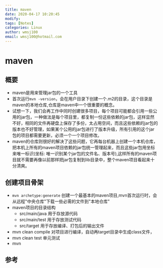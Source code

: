 ```yaml
---
title: maven
date: 2020-04-17 10:20:45
modify: 
tags: [Notes]
categories: Linux
author: wmsj100
email: wmsj100@hotmail.com
---
```


# maven

## 概要

- maven是用来管理jar包的一个工具
- 首次运行`mvn -version`，会在用户目录下创建一个.m2的目录，这个目录是maven的本地仓库,仓库是maven中一个很重要的概念。
- 试想一下，我们会再工作中同时创建很多项目，每个项目可能都会引用一些公用的jar包，一种做法是每个项目里，都复制一份这些依赖的jar包，这样显然不好，相同的文件再硬盘上保存了多份，太占用空间，而且这些依赖的jar包的版本也不好管理，如果某个公用的jar包进行了版本升级，所有引用的这个jar包的项目都需要更新，必须一个一个项目修改。
- maven的仓库则很好的解决了这些问题，它再每台机器上创建一个本机仓库，把本机上所有的maven项目依赖的jar包统一管理起来，而且这些jar包用坐标来唯一标识(坐标: 唯一识别某个jar包的文件名、版本号),这样所有的maven项目就不需要再像以前那样把jar包复制到lib目录中，整个maven项目看起来十分清爽。

## 创建项目骨架

- `mvn archetype:generate` 创建一个最基本的maven项目,mvn首次运行时，会从远程"中央仓库"下载一些必需的文件到"本地仓库"
- maven项目的目录结构
	- src/main/java 用于存放源代码
	- src/main/test 用于存放测试代码
	- src/target 用于存放编译、打包后的输出文件
- mvn clean compile 对项目进行编译，自动再target目录中生成class文件，
- mvn clean test 单元测试
- mvn 
## 参考

